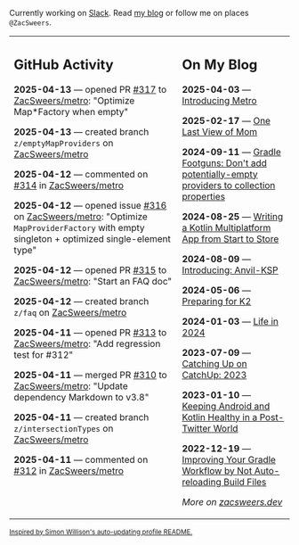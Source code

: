 Currently working on [Slack](https://slack.com/). Read [my blog](https://zacsweers.dev/) or follow me on places `@ZacSweers`.

<table><tr><td valign="top" width="60%">

## GitHub Activity
<!-- githubActivity starts -->
**2025-04-13** — opened PR [#317](https://github.com/ZacSweers/metro/pull/317) to [ZacSweers/metro](https://github.com/ZacSweers/metro): "Optimize Map*Factory when empty"

**2025-04-13** — created branch `z/emptyMapProviders` on [ZacSweers/metro](https://github.com/ZacSweers/metro)

**2025-04-12** — commented on [#314](https://github.com/ZacSweers/metro/issues/314#issuecomment-2799041262) in [ZacSweers/metro](https://github.com/ZacSweers/metro)

**2025-04-12** — opened issue [#316](https://github.com/ZacSweers/metro/issues/316) on [ZacSweers/metro](https://github.com/ZacSweers/metro): "Optimize `MapProviderFactory` with empty singleton + optimized single-element type"

**2025-04-12** — opened PR [#315](https://github.com/ZacSweers/metro/pull/315) to [ZacSweers/metro](https://github.com/ZacSweers/metro): "Start an FAQ doc"

**2025-04-12** — created branch `z/faq` on [ZacSweers/metro](https://github.com/ZacSweers/metro)

**2025-04-11** — opened PR [#313](https://github.com/ZacSweers/metro/pull/313) to [ZacSweers/metro](https://github.com/ZacSweers/metro): "Add regression test for #312"

**2025-04-11** — merged PR [#310](https://github.com/ZacSweers/metro/pull/310) to [ZacSweers/metro](https://github.com/ZacSweers/metro): "Update dependency Markdown to v3.8"

**2025-04-11** — created branch `z/intersectionTypes` on [ZacSweers/metro](https://github.com/ZacSweers/metro)

**2025-04-11** — commented on [#312](https://github.com/ZacSweers/metro/issues/312#issuecomment-2797754143) in [ZacSweers/metro](https://github.com/ZacSweers/metro)
<!-- githubActivity ends -->
</td><td valign="top" width="40%">

## On My Blog
<!-- blog starts -->
**2025-04-03** — [Introducing Metro](https://www.zacsweers.dev/introducing-metro/)

**2025-02-17** — [One Last View of Mom](https://www.zacsweers.dev/one-last-view-of-mom/)

**2024-09-11** — [Gradle Footguns: Don't add potentially-empty providers to collection properties](https://www.zacsweers.dev/gradle-footgun-adding-empty-providers-to-collection-properties/)

**2024-08-25** — [Writing a Kotlin Multiplatform App from Start to Store](https://www.zacsweers.dev/writing-a-kotlin-multiplatform-app-from-start-to-store/)

**2024-08-09** — [Introducing: Anvil-KSP](https://www.zacsweers.dev/introducing-anvil-ksp/)

**2024-05-06** — [Preparing for K2](https://www.zacsweers.dev/preparing-for-k2/)

**2024-01-03** — [Life in 2024](https://www.zacsweers.dev/life-in-2024/)

**2023-07-09** — [Catching Up on CatchUp: 2023](https://www.zacsweers.dev/catching-up-on-catchup-2023/)

**2023-01-10** — [Keeping Android and Kotlin Healthy in a Post-Twitter World](https://www.zacsweers.dev/keeping-android-healthy/)

**2022-12-19** — [Improving Your Gradle Workflow by Not Auto-reloading Build Files](https://www.zacsweers.dev/improving-your-workflow-by-not-auto-reloading-build-files/)
<!-- blog ends -->
_More on [zacsweers.dev](https://zacsweers.dev/)_
</td></tr></table>

<sub><a href="https://simonwillison.net/2020/Jul/10/self-updating-profile-readme/">Inspired by Simon Willison's auto-updating profile README.</a></sub>